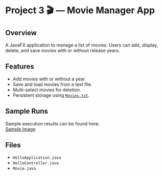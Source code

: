# Project 3 🎬 — Movie Manager App

## Overview
A JavaFX application to manage a list of movies. Users can add, display, delete, and save movies with or without release years.

## Features
- Add movies with or without a year.  
- Save and load movies from a text file.  
- Multi-select movies for deletion.  
- Persistent storage using [`Movies.txt`](./FMOV/movies.txt).

## Sample Runs
Sample execution results can be found here:  
[Sample Image](./1Ascreenshot%20for%20prjt%203.pdf)

## Files
- `HelloApplication.java`  
- `HelloController.java`  
- `Movie.java`  
